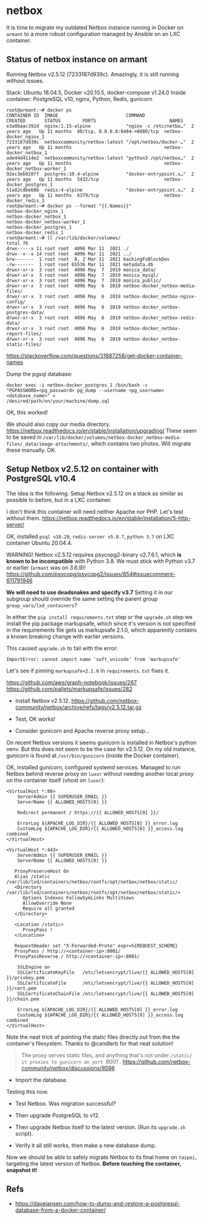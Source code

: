 # netbox

It is time to migrate my outdated Netbox instance running in Docker on `armant`
to a more robust configuration managed by Ansible on an LXC container.


## Status of netbox instance on armant

Running Netbox v2.5.12 (7233187d939c). Amazingly, it is still running
without issues.

Stack: Ubuntu 18.04.5, Docker v20.10.5, docker-compose v1.24.0
Inside container: PostgreSQL v10, nginx, Python, Redis, gunicorn

```
root@armant:~# docker ps 
CONTAINER ID  IMAGE                         COMMAND                 CREATED       STATUS        PORTS                           NAMES
e3a0baac392d  nginx:1.15-alpine             "nginx -c /etc/netbo…"  2 years ago   Up 11 months  80/tcp, 0.0.0.0:8484->8080/tcp  netbox-docker_nginx_1
7233187d939c  netboxcommunity/netbox:latest "/opt/netbox/docker-…"  2 years ago   Up 11 months                                  netbox-docker_netbox_1
ade44d4114e2  netboxcommunity/netbox:latest "python3 /opt/netbox…"  2 years ago   Up 11 months                                  netbox-docker_netbox-worker_1
92ec3eb028ff  postgres:10.4-alpine          "docker-entrypoint.s…"  2 years ago   Up 11 months  5432/tcp                        netbox-docker_postgres_1
51a82cdbe60b  redis:4-alpine                "docker-entrypoint.s…"  2 years ago   Up 11 months  6379/tcp                        netbox-docker_redis_1
root@armant:~# docker ps --format "{{.Names}}"
netbox-docker_nginx_1
netbox-docker_netbox_1
netbox-docker_netbox-worker_1
netbox-docker_postgres_1
netbox-docker_redis_1
root@armant:~# ll /var/lib/docker/volumes/
total 76
drwx-----x 11 root root  4096 Mar 11  2021 ./
drwx--x--x 14 root root  4096 Mar 11  2021 ../
brw-------  1 root root  8, 2 Mar 11  2021 backingFsBlockDev
-rw-------  1 root root 65536 Mar 11  2021 metadata.db
drwxr-xr-x  3 root root  4096 May  7  2019 monica_data/
drwxr-xr-x  3 root root  4096 May  7  2019 monica_mysql/
drwxr-xr-x  3 root root  4096 May  7  2019 monica_public/
drwxr-xr-x  3 root root  4096 May  6  2019 netbox-docker_netbox-media-files/
drwxr-xr-x  3 root root  4096 May  6  2019 netbox-docker_netbox-nginx-config/
drwxr-xr-x  3 root root  4096 May  6  2019 netbox-docker_netbox-postgres-data/
drwxr-xr-x  3 root root  4096 May  6  2019 netbox-docker_netbox-redis-data/
drwxr-xr-x  3 root root  4096 May  6  2019 netbox-docker_netbox-report-files/
drwxr-xr-x  3 root root  4096 May  6  2019 netbox-docker_netbox-static-files/
```
https://stackoverflow.com/questions/31887258/get-docker-container-names

Dump the pgsql database:
```
docker exec -i netbox-docker_postgres_1 /bin/bash -c
"PGPASSWORD=<pg_password> pg_dump --username <pg_username> <database_name>" > 
/desired/path/on/your/machine/dump.sql
```
OK, this worked!

We should also copy our media directory.
https://netbox.readthedocs.io/en/stable/installation/upgrading/
These seem to be saved in `/var/lib/docker/volumes/netbox-docker_netbox-media-files/_data/image-attachments/`,
which contains two photos. Will migrate these manually. OK.







## Setup Netbox v2.5.12 on container with PostgreSQL v10.4

The idea is the following. Setup Netbox v2.5.12 on a stack as similar as possible 
to before, but in a LXC container.

I don't think this container will need neither Apache nor PHP. Let's test without them.
https://netbox.readthedocs.io/en/stable/installation/5-http-server/

OK, installed `psql v10.20`, `redis-server v5.0.7`, `python 3.7` on 
LXC container Ubuntu 20.04.4.

WARNING! Netbox v2.5.12 requires psycopg2-binary v2.7.6.1, which 
**is known to be incompatible** with Python 3.8.
We must stick with Python v3.7 or earlier (`armant` was on 3.6.9)!
https://github.com/psycopg/psycopg2/issues/854#issuecomment-611791946

**We will need to use deadsnakes and specify v3.7**
Setting it in our subgroup should override the same setting the parent group `group_vars/lxd_containers`?

In either the `pip install requirements.txt` step or the `upgrade.sh` step
we install the pip package markupsafe, which since it's version is not specified
in the requirements file gets us markupsafe 2.1.0, which apparently contains
a known breaking change with earlier versions.

This caused `upgrade.sh` to fail with the error:
```
ImportError: cannot import name 'soft_unicode' from 'markupsafe' 
```
Let's see if pinning `markupsafe<2.1.0` in `requirements.txt` fixes it.

https://github.com/aws/graph-notebook/issues/267
https://github.com/pallets/markupsafe/issues/282

+ Install Netbox v2.5.12.
https://github.com/netbox-community/netbox/archive/refs/tags/v2.5.12.tar.gz

+ Test, OK works!

+ Consider gunicorn and Apache reverse proxy setup...

On recent Netbox versions it seems gunicorn is installed in Netbox's python venv.
But this does not seem to be the case for v2.5.12. On my old instance, gunicorn 
is found at `/usr/bin/gunicorn` (inside the Docker container).

OK, installed gunicorn, configured systemd services.
Managed to run Netbox behind reverse proxy on `luxor` without needing another 
local proxy on the container itself  (vhost on `luxor`):
```
<VirtualHost *:80>
	ServerAdmin {{ SUPERUSER_EMAIL }}
	ServerName {{ ALLOWED_HOSTS[0] }}

	Redirect permanent / https://{{ ALLOWED_HOSTS[0] }}/

	ErrorLog ${APACHE_LOG_DIR}/{{ ALLOWED_HOSTS[0] }}_error.log
	CustomLog ${APACHE_LOG_DIR}/{{ ALLOWED_HOSTS[0] }}_access.log combined
</VirtualHost>

<VirtualHost *:443>
	ServerAdmin {{ SUPERUSER_EMAIL }}
	ServerName {{ ALLOWED_HOSTS[0] }}

   ProxyPreserveHost On
   Alias /static /var/lib/lxd/containers/netbox/rootfs/opt/netbox/netbox/static/
   <Directory /var/lib/lxd/containers/netbox/rootfs/opt/netbox/netbox/static/>
      Options Indexes FollowSymLinks MultiViews
      AllowOverride None
      Require all granted
   </Directory>

   <Location /static>
      ProxyPass !
   </Location>

   RequestHeader set "X-Forwarded-Proto" expr=%{REQUEST_SCHEME}
   ProxyPass / http://<container-ip>:8001/
   ProxyPassReverse / http://<container-ip>:8001/

	SSLEngine on
	SSLCertificateKeyFile   /etc/letsencrypt/live/{{ ALLOWED_HOSTS[0] }}/privkey.pem
	SSLCertificateFile      /etc/letsencrypt/live/{{ ALLOWED_HOSTS[0] }}/cert.pem
	SSLCertificateChainFile /etc/letsencrypt/live/{{ ALLOWED_HOSTS[0] }}/chain.pem
	
	ErrorLog ${APACHE_LOG_DIR}/{{ ALLOWED_HOSTS[0] }}_error.log
	CustomLog ${APACHE_LOG_DIR}/{{ ALLOWED_HOSTS[0] }}_access.log combined
</VirtualHost>
```
Note the neat trick of pointing the static files directly out from the the container's 
filesystem. Thanks to @candlerb for that neat solution! 

> The proxy serves static files, and anything that's not under `/static/
> it proxies to gunicorn on port `8001`.
> https://github.com/netbox-community/netbox/discussions/8598

+ Import the database.

Testing this now.

+ Test Netbox. Was migration successful?


+ Then upgrade PostgreSQL to v12.
+ Then upgrade Netbox itself to the latest version. (Run its `upgrade.sh` script).
+ Verify it all still works, then make a new database dump.

Now we should be able to safely migrate Netbox to its final home on `taipei`,
targeting the latest version of Netbox.
**Before touching the container, snapshot it!**





## Refs

+ https://davejansen.com/how-to-dump-and-restore-a-postgresql-database-from-a-docker-container/
